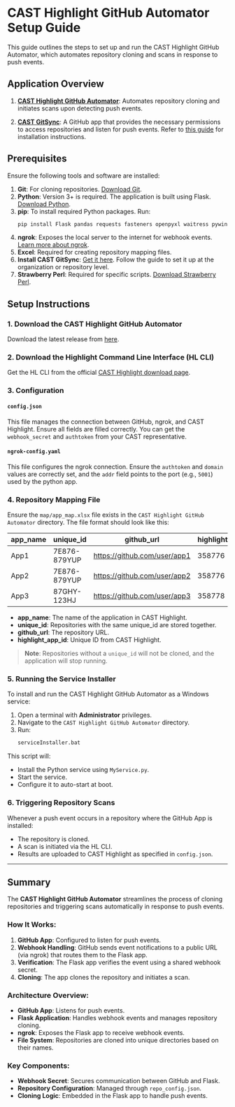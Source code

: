 # CAST Highlight GitHub Automator Setup Guide

This guide outlines the steps to set up and run the CAST Highlight GitHub Automator, which automates repository cloning and scans in response to push events.

## Application Overview

1. **[CAST Highlight GitHub Automator](https://github.com/hbe-cast/CAST-Highlight-GitHub-Automator/releases)**: Automates repository cloning and initiates scans upon detecting push events.
   
2. **[CAST GitSync](https://github.com/marketplace/gitrepofetcher)**: A GitHub app that provides the necessary permissions to access repositories and listen for push events. Refer to [this guide](https://docs.github.com/en/apps/using-github-apps/installing-a-github-app-from-github-marketplace-for-your-organizations) for installation instructions.

## Prerequisites

Ensure the following tools and software are installed:

1. **Git**: For cloning repositories. [Download Git](https://git-scm.com/).
2. **Python**: Version 3+ is required. The application is built using Flask. [Download Python](https://www.python.org/).
3. **pip**: To install required Python packages. Run:
   ```bash
   pip install Flask pandas requests fasteners openpyxl waitress pywin32
   ```
4. **ngrok**: Exposes the local server to the internet for webhook events. [Learn more about ngrok](https://ngrok.com/).
5. **Excel**: Required for creating repository mapping files.
6. **Install CAST GitSync**: [Get it here](https://github.com/marketplace/gitrepofetcher). Follow the guide to set it up at the organization or repository level.
7. **Strawberry Perl**: Required for specific scripts. [Download Strawberry Perl](https://strawberryperl.com/).

## Setup Instructions

### 1. Download the CAST Highlight GitHub Automator

Download the latest release from [here](https://github.com/hbe-cast/CAST-Highlight-GitHub-Automator/releases).

### 2. Download the Highlight Command Line Interface (HL CLI)

Get the HL CLI from the official [CAST Highlight download page](https://doc.casthighlight.com/product-tutorials-third-party-tools/automated-code-scan-command-line/).

### 3. Configuration

#### `config.json`

This file manages the connection between GitHub, ngrok, and CAST Highlight. Ensure all fields are filled correctly. You can get the `webhook_secret` and `authtoken` from your CAST representative.

#### `ngrok-config.yaml`

This file configures the ngrok connection. Ensure the `authtoken` and `domain` values are correctly set, and the `addr` field points to the port (e.g., `5001`) used by the python app.

### 4. Repository Mapping File

Ensure the `map/app_map.xlsx` file exists in the `CAST Highlight GitHub Automator` directory. The file format should look like this:

| app_name | unique_id      | github_url                   | highlight_app_id |
|----------|----------------|------------------------------|------------------|
| App1     | 7E876-879YUP   | https://github.com/user/app1  | 358776           |
| App2     | 7E876-879YUP   | https://github.com/user/app2  | 358776           |
| App3     | 87GHY-123HJ    | https://github.com/user/app3  | 358778           |

- **app_name**: The name of the application in CAST Highlight.
- **unique_id**: Repositories with the same unique_id are stored together.
- **github_url**: The repository URL.
- **highlight_app_id**: Unique ID from CAST Highlight.

> **Note**: Repositories without a `unique_id` will not be cloned, and the application will stop running.

### 5. Running the Service Installer

To install and run the CAST Highlight GitHub Automator as a Windows service:

1. Open a terminal with **Administrator** privileges.
2. Navigate to the `CAST Highlight GitHub Automator` directory.
3. Run:
   ```bash
   serviceInstaller.bat
   ```

This script will:
- Install the Python service using `MyService.py`.
- Start the service.
- Configure it to auto-start at boot.

### 6. Triggering Repository Scans

Whenever a push event occurs in a repository where the GitHub App is installed:
- The repository is cloned.
- A scan is initiated via the HL CLI.
- Results are uploaded to CAST Highlight as specified in `config.json`.

---

## Summary

The **CAST Highlight GitHub Automator** streamlines the process of cloning repositories and triggering scans automatically in response to push events.

### How It Works:

1. **GitHub App**: Configured to listen for push events.
2. **Webhook Handling**: GitHub sends event notifications to a public URL (via ngrok) that routes them to the Flask app.
3. **Verification**: The Flask app verifies the event using a shared webhook secret.
4. **Cloning**: The app clones the repository and initiates a scan.

### Architecture Overview:

- **GitHub App**: Listens for push events.
- **Flask Application**: Handles webhook events and manages repository cloning.
- **ngrok**: Exposes the Flask app to receive webhook events.
- **File System**: Repositories are cloned into unique directories based on their names.

### Key Components:

- **Webhook Secret**: Secures communication between GitHub and Flask.
- **Repository Configuration**: Managed through `repo_config.json`.
- **Cloning Logic**: Embedded in the Flask app to handle push events.